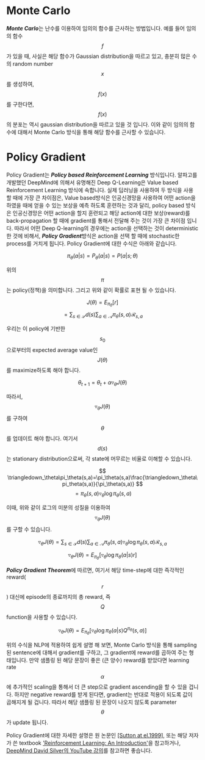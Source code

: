 # Monte Carlo

***Monte Carlo***는 난수를 이용하여 임의의 함수를 근사하는 방법입니다. 예를 들어 임의의 함수 $$f$$가 있을 때, 사실은 해당 함수가 Gaussian distribution을 따르고 있고, 충분히 많은 수의 random number $$x$$를 생성하여, $$f(x)$$를 구한다면, $$f(x)$$의 분포는 역시 gaussian distribution을 따르고 있을 것 입니다. 이와 같이 임의의 함수에 대해서 Monte Carlo 방식을 통해 해당 함수를 근사할 수 있습니다.

# Policy Gradient

Policy Gradient는 ***Policy based Reinforcement Learning*** 방식입니다. 알파고를 개발했던 DeepMind에 의해서 유명해진 Deep Q-Learning은 Value based Reinforcement Learning 방식에 속합니다. 실제 딥러닝을 사용하여 두 방식을 사용 할 때에 가장 큰 차이점은, Value based방식은 인공신경망을 사용하여 어떤 action을 하였을 때에 얻을 수 있는 보상을 예측 하도록 훈련하는 것과 달리, policy based 방식은 인공신경망은 어떤 action을 할지 훈련되고 해당 action에 대한 보상(reward)를 back-propagation 할 때에 gradient를 통해서 전달해 주는 것이 가장 큰 차이점 입니다. 따라서 어떤 Deep Q-learning의 경우에는 action을 선택하는 것이 deterministic한 것에 비해서, ***Policy Gradient***방식은 action을 선택 할 때에 stochastic한 process를 거치게 됩니다. Policy Gradient에 대한 수식은 아래와 같습니다.

$$
\pi_\theta(a|s) = P_\theta(a|s) = P(a|s; \theta)
$$

위의 $$\pi$$는 policy(정책)을 의미합니다. 그리고 위와 같이 확률로 표현 될 수 있습니다.

$$
J(\theta) = E_{\pi_\theta}[r]
$$
$$
=\sum_{s \in \mathcal{S}}{d(s)}\sum_{a \in \mathcal{A}}{\pi_\theta(s, a)\mathcal{R}_{s, a}}
$$

우리는 이 policy에 기반한 $$s_0$$으로부터의 expected average value인 $$J(\theta)$$를 maximize하도록 해야 합니다.

$$
\theta_{t+1}=\theta_t+\alpha\triangledown_\theta J(\theta)
$$

따라서, $$\triangledown_\theta J(\theta)$$를 구하여 $$\theta$$를 업데이트 해야 합니다. 여기서 $$ d(s) $$는 stationary distribution으로써, 각 state에 머무르는 비율로 이해할 수 있습니다.

$$
\triangledown_\theta\pi_\theta(s,a)=\pi_\theta(s,a)\frac{\triangledown_\theta\pi_theta(s,a)}{\pi_\theta(s,a)}
$$
$$
=\pi_\theta(s,a)\triangledown_\theta\log{\pi_\theta(s,a)}
$$

이때, 위와 같이 로그의 미분의 성질을 이용하여 $$ \triangledown_\theta J(\theta) $$를 구할 수 있습니다.

$$
\triangledown_\theta J(\theta)=\sum_{s \in \mathcal{S}}{d(s)}\sum_{a \in \mathcal{A}}{\pi_\theta(s,a)}\triangledown_\theta\log{\pi_\theta(s, a)\mathcal{R}_{s,a}}
$$

$$
\triangledown_\theta J(\theta) = E_{\pi_\theta}[\triangledown_\theta \log{\pi_\theta (a|s)}r]
$$

***Policy Gradient Theorem***에 따르면, 여기서 해당 time-step에 대한 즉각적인 reward($$ r $$) 대신에 episode의 종료까지의 총 reward, 즉 $$ Q $$ function을 사용할 수 있습니다.

$$
\triangledown_\theta J(\theta) = E_{\pi_\theta}[\triangledown_\theta \log{\pi_\theta (a|s)}Q^{\pi_\theta}(s,a)]
$$

위의 수식을 NLP에 적용하여 쉽게 설명 해 보면, Monte Carlo 방식을 통해 sampling 된 sentence에 대해서 gradient를 구하고, 그 gradient에 reward를 곱하여 주는 형태입니다. 만약 샘플링 된 해당 문장이 좋은 (큰 양수) reward를 받았다면 learning rate $$ \alpha $$에 추가적인 scaling을 통해서 더 큰 step으로 gradient ascending을 할 수 있을 겁니다. 하지만 negative reward를 받게 된다면, gradient는 반대로 적용이 되도록 값이 곱해지게 될 겁니다. 따라서 해당 샘플링 된 문장이 나오지 않도록 parameter $$ \theta $$가 update 됩니다.

Policy Gradient에 대한 자세한 설명은 원 논문인 [[Sutton at el.1999]](https://papers.nips.cc/paper/1713-policy-gradient-methods-for-reinforcement-learning-with-function-approximation.pdf), 또는 해당 저자가 쓴 textbook ['Reinforcement Learning: An Introduction'](http://ufal.mff.cuni.cz/~straka/courses/npfl114/2016/sutton-bookdraft2016sep.pdf)을 참고하거나, [DeepMind David Silver의 YouTube 강의](https://www.youtube.com/watch?v=2pWv7GOvuf0&list=PL7-jPKtc4r78-wCZcQn5IqyuWhBZ8fOxT)를 참고하면 좋습니다. 